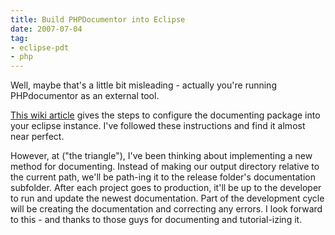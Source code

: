 ```yaml
---
title: Build PHPDocumentor into Eclipse
date: 2007-07-04
tag:
- eclipse-pdt
- php
---
```

Well, maybe that's a little bit misleading - actually you're running PHPdocumentor as an external tool.

<!--more-->

[This wiki article](http://www.plog4u.org/index.php/Using_PHPEclipse_:_Installation_:_Installing_the_phpDocumentor) gives the steps to configure the documenting package into your eclipse instance.   I've followed these instructions and find it almost near perfect.

However, at ("the triangle"), I've been thinking about implementing a new method for documenting.  Instead of making our output directory relative to the current path, we'll be path-ing it to the release folder's documentation subfolder.  After each project goes to production, it'll be up to the developer to run and update the newest documentation.  Part of the development cycle will be creating the documentation and correcting any errors.  I look forward to this - and thanks to those guys for documenting and tutorial-izing it.
